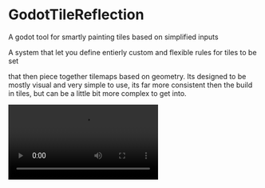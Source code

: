 # GodotTileReflection
A godot tool for smartly painting tiles based on simplified inputs

A system that let you define entierly custom and flexible rules for tiles to be set

that then piece together tilemaps based on geometry. Its designed to be mostly visual and very simple to use, its far more consistent then the build in tiles, but can be a little bit more complex to get into.

![](Media/SimpleEditing.mp4)
